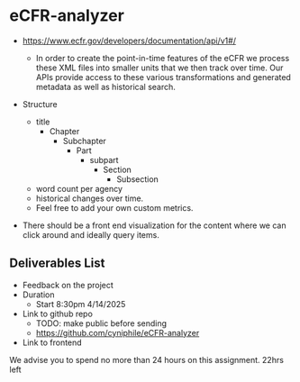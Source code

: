 # eCFR-analyzer

- https://www.ecfr.gov/developers/documentation/api/v1#/
    - In order to create the point-in-time features of the eCFR we process these XML files into smaller units that we then track over time. Our APIs provide access to these various transformations and generated metadata as well as historical search.

- Structure 
	- title
    	- Chapter
    		- Subchapter
				- Part
					- subpart
						- Section
							- Subsection
	- word count per agency
	- historical changes over time. 
	- Feel free to add your own custom metrics.
- There should be a front end visualization for the content where we can click around and ideally query items. 

## Deliverables List
- Feedback on the project
- Duration 
	- Start 8:30pm 4/14/2025
- Link to github repo
	- TODO: make public before sending
	- https://github.com/cyniphile/eCFR-analyzer
- Link to frontend 

We advise you to spend no more than 24 hours on this assignment.
22hrs left